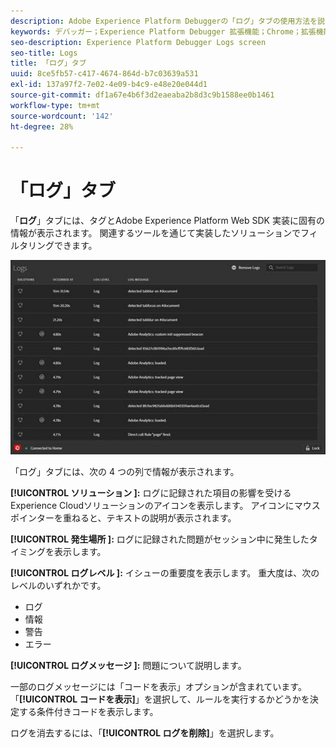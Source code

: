```yaml
---
description: Adobe Experience Platform Debuggerの「ログ」タブの使用方法を説明します。
keywords: デバッガー；Experience Platform Debugger 拡張機能；Chrome；拡張機能；ログ
seo-description: Experience Platform Debugger Logs screen
seo-title: Logs
title: 「ログ」タブ
uuid: 8ce5fb57-c417-4674-864d-b7c03639a531
exl-id: 137a97f2-7e02-4e09-b4c9-e48e20e044d1
source-git-commit: df1a67e4b6f3d2eaeaba2b8d3c9b1588ee0b1461
workflow-type: tm+mt
source-wordcount: '142'
ht-degree: 28%

---
```


# 「ログ」タブ

「**ログ**」タブには、タグとAdobe Experience Platform Web SDK 実装に固有の情報が表示されます。 関連するツールを通じて実装したソリューションでフィルタリングできます。

![](images/logs.jpg)

「ログ」タブには、次の 4 つの列で情報が表示されます。

**[!UICONTROL ソリューション &#x200B;]:** ログに記録された項目の影響を受けるExperience Cloudソリューションのアイコンを表示します。 アイコンにマウスポインターを重ねると、テキストの説明が表示されます。

**[!UICONTROL 発生場所 &#x200B;]:** ログに記録された問題がセッション中に発生したタイミングを表示します。

**[!UICONTROL ログレベル &#x200B;]:** イシューの重要度を表示します。 重大度は、次のレベルのいずれかです。

* ログ
* 情報
* 警告
* エラー

**[!UICONTROL ログメッセージ &#x200B;]:** 問題について説明します。

一部のログメッセージには「コードを表示」オプションが含まれています。「**[!UICONTROL コードを表示]**」を選択して、ルールを実行するかどうかを決定する条件付きコードを表示します。

ログを消去するには、「**[!UICONTROL ログを削除]**」を選択します。
